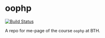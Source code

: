 # oophp

[![Build Status](https://travis-ci.org/henrikfredriksson/oophp.svg?branch=master)](https://travis-ci.org/henrikfredriksson/oophp)

A repo for me-page of the course `oophp` at BTH.
